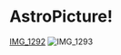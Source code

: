 # AstroPicture!
[IMG_1292](https://user-images.githubusercontent.com/105930553/188572209-02edff24-90ab-465a-b414-5eafd82f3bf1.png)
![IMG_1293](https://user-images.githubusercontent.com/105930553/188572219-db4182e6-6116-4c67-8c43-d25f31c4cc1b.png)
